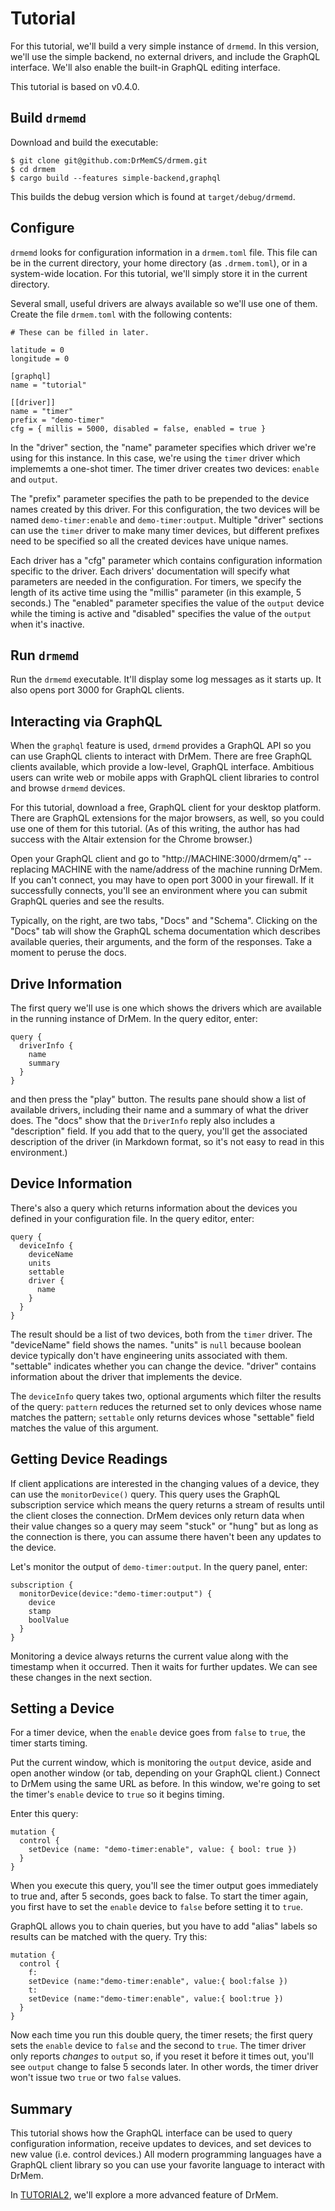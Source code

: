 # Tutorial

For this tutorial, we'll build a very simple instance of `drmemd`. In
this version, we'll use the simple backend, no external drivers, and
include the GraphQL interface. We'll also enable the built-in GraphQL
editing interface.

This tutorial is based on v0.4.0.

## Build `drmemd`

Download and build the executable:

```
$ git clone git@github.com:DrMemCS/drmem.git
$ cd drmem
$ cargo build --features simple-backend,graphql
```

This builds the debug version which is found at `target/debug/drmemd`.

## Configure

`drmemd` looks for configuration information in a `drmem.toml`
file. This file can be in the current directory, your home directory
(as `.drmem.toml`), or in a system-wide location. For this tutorial,
we'll simply store it in the current directory.

Several small, useful drivers are always available so we'll use one of
them. Create the file `drmem.toml` with the following contents:

```
# These can be filled in later.

latitude = 0
longitude = 0

[graphql]
name = "tutorial"

[[driver]]
name = "timer"
prefix = "demo-timer"
cfg = { millis = 5000, disabled = false, enabled = true }
```

In the "driver" section, the "name" parameter specifies which driver
we're using for this instance. In this case, we're using the `timer`
driver which implememts a one-shot timer. The timer driver creates two
devices: `enable` and `output`.

The "prefix" parameter specifies the path to be prepended to the
device names created by this driver. For this configuration, the two
devices will be named `demo-timer:enable` and `demo-timer:output`.
Multiple "driver" sections can use the `timer` driver to make many
timer devices, but different prefixes need to be specified so all the
created devices have unique names.

Each driver has a "cfg" parameter which contains configuration
information specific to the driver. Each drivers' documentation will
specify what parameters are needed in the configuration. For timers,
we specify the length of its active time using the "millis" parameter
(in this example, 5 seconds.) The "enabled" parameter specifies the
value of the `output` device while the timing is active and "disabled"
specifies the value of the `output` when it's inactive.

## Run `drmemd`

Run the `drmemd` executable. It'll display some log messages as it
starts up. It also opens port 3000 for GraphQL clients.

## Interacting via GraphQL

When the `graphql` feature is used, `drmemd` provides a GraphQL API so
you can use GraphQL clients to interact with DrMem. There are free
GraphQL clients available, which provide a low-level, GraphQL
interface. Ambitious users can write web or mobile apps with GraphQL
client libraries to control and browse `drmemd` devices.

For this tutorial, download a free, GraphQL client for your desktop
platform. There are GraphQL extensions for the major browsers, as
well, so you could use one of them for this tutorial. (As of this
writing, the author has had success with the Altair extension for the
Chrome browser.)

Open your GraphQL client and go to "http://MACHINE:3000/drmem/q" --
replacing MACHINE with the name/address of the machine running
DrMem. If you can't connect, you may have to open port 3000 in your
firewall. If it successfully connects, you'll see an environment where
you can submit GraphQL queries and see the results.

Typically, on the right, are two tabs, "Docs" and "Schema". Clicking
on the "Docs" tab will show the GraphQL schema documentation which
describes available queries, their arguments, and the form of the
responses. Take a moment to peruse the docs.

## Drive Information

The first query we'll use is one which shows the drivers which are
available in the running instance of DrMem. In the query editor,
enter:

```
query {
  driverInfo {
    name
    summary
  }
}
```

and then press the "play" button. The results pane should show a list
of available drivers, including their name and a summary of what the
driver does. The "docs" show that the `DriverInfo` reply also includes
a "description" field. If you add that to the query, you'll get the
associated description of the driver (in Markdown format, so it's not
easy to read in this environment.)

## Device Information

There's also a query which returns information about the devices you
defined in your configuration file. In the query editor, enter:

```
query {
  deviceInfo {
    deviceName
    units
    settable
    driver {
      name
    }
  }
}
```

The result should be a list of two devices, both from the `timer`
driver. The "deviceName" field shows the names. "units" is `null`
because boolean device typically don't have engineering units
associated with them. "settable" indicates whether you can change the
device. "driver" contains information about the driver that implements
the device.

The `deviceInfo` query takes two, optional arguments which filter the
results of the query: `pattern` reduces the returned set to only
devices whose name matches the pattern; `settable` only returns
devices whose "settable" field matches the value of this argument.

## Getting Device Readings

If client applications are interested in the changing values of a
device, they can use the `monitorDevice()` query. This query uses the
GraphQL subscription service which means the query returns a stream of
results until the client closes the connection. DrMem devices only
return data when their value changes so a query may seem "stuck" or
"hung" but as long as the connection is there, you can assume there
haven't been any updates to the device.

Let's monitor the output of `demo-timer:output`. In the query panel,
enter:

```
subscription {
  monitorDevice(device:"demo-timer:output") {
    device
    stamp
    boolValue
  }
}
```

Monitoring a device always returns the current value along with the
timestamp when it occurred. Then it waits for further updates. We can
see these changes in the next section.

## Setting a Device

For a timer device, when the `enable` device goes from `false` to
`true`, the timer starts timing.

Put the current window, which is monitoring the `output` device, aside
and open another window (or tab, depending on your GraphQL client.)
Connect to DrMem using the same URL as before. In this window, we're
going to set the timer's `enable` device to `true` so it begins timing.

Enter this query:

```
mutation {
  control {
    setDevice (name: "demo-timer:enable", value: { bool: true })
  }
}
```

When you execute this query, you'll see the timer output goes
immediately to true and, after 5 seconds, goes back to false. To start
the timer again, you first have to set the `enable` device to `false`
before setting it to `true`.

GraphQL allows you to chain queries, but you have to add "alias"
labels so results can be matched with the query. Try this:

```
mutation {
  control {
    f:
    setDevice (name:"demo-timer:enable", value:{ bool:false })
    t:
    setDevice (name:"demo-timer:enable", value:{ bool:true })
  }
}
```

Now each time you run this double query, the timer resets; the first
query sets the `enable` device to `false` and the second to `true`.
The timer driver only reports *changes* to `output` so, if you reset
it before it times out, you'll see `output` change to false 5 seconds
later. In other words, the timer driver won't issue two `true` or two
`false` values.

## Summary

This tutorial shows how the GraphQL interface can be used to query
configuration information, receive updates to devices, and set devices
to new value (i.e. control devices.) All modern programming languages
have a GraphQL client library so you can use your favorite language to
interact with DrMem.

In [TUTORIAL2](TUTORIAL2.md), we'll explore a more advanced feature of
DrMem.
